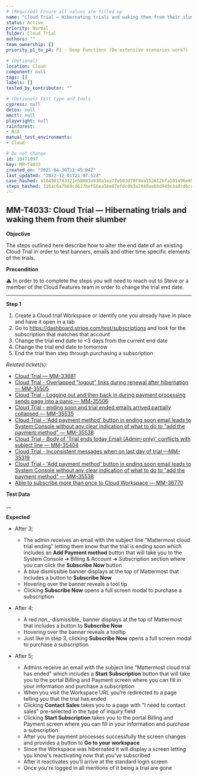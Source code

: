 ```yaml
---
# (Required) Ensure all values are filled up
name: "Cloud Trial — Hibernating trials and waking them from their slumber"
status: Active
priority: Normal
folder: Cloud Trial
authors: ""
team_ownership: []
priority_p1_to_p4: P3 - Deep Functions (Do extensive scenarios work?)

# (Optional)
location: Cloud
component: null
tags: []
labels: []
tested_by_contributor: ""

# (Optional) Test type and tools
cypress: null
detox: null
mmctl: null
playwright: null
rainforest:
- N/A
manual_test_environments:
- Cloud

# Do not change
id: 10471097
key: MM-T4033
created_on: "2021-04-30T11:45:04Z"
last_updated: "2022-12-01T21:07:52Z"
case_hashed: a164901743321e58083a930a1ea77eb03d70f9aa152612bfa101a96e699d1599017bc72f63983cb822853d09ce5357c3
steps_hashed: 316ac6a7b69cd627bef56ea5ee07efdc0b3a2840aebbd949c3adcd6ccd598a2b2f1c7524e9e533c50b5e59e4c07f6921
---
```


<!-- (Auto-generated) Based on frontmatter's "key" and "name" -->

## MM-T4033: Cloud Trial — Hibernating trials and waking them from their slumber

**Objective**

The steps outlined here describe how to alter the end date of an existing Cloud Trial in order to test banners, emails and other time specific elements of the trials.

**Precondition**

⚠️ In order to to complete the steps you will need to reach out to Steve or a member of the Cloud Features team in order to change the trial end date.

---

**Step 1**

1. Create a Cloud trial Workspace or identify one you already have in place and have it open in a tab
2. Go to <https://dashboard.stripe.com/test/subscriptions> and look for the subscription that matches that account
3. Change the trial end date to <3 days from the current end date
4. Change the trial end date to tomorrow
5. End the trial then step through purchasing a subscription

_Related ticket(s):_

- [Cloud Trial — MM-33681](https://mattermost.atlassian.net/browse/MM-33681)
- [Cloud Trial - Overlapped "logout" links during renewal after hibernation — MM-35505](https://mattermost.atlassian.net/browse/MM-35505)
- [Cloud Trial - Logging out and then back in during payment processing sends page into a panic — MM-35506](https://mattermost.atlassian.net/browse/MM-35506)
- [Cloud Trial - ending soon and trial ended emails arrived partially collapsed — MM-35535](https://mattermost.atlassian.net/browse/MM-35535)
- [Cloud Trial - 'Add payment method' button in ending soon email leads to System Console without any clear indication of what to do to "add the payment method" — MM-35538](https://mattermost.atlassian.net/browse/MM-35538)
- [Cloud Trial - Body of 'Trial ends today Email (Admin-only)' conflicts with subject line — MM-35404](https://mattermost.atlassian.net/browse/MM-35404)
- [Cloud Trial - Inconsistent messages when on last day of trial —MM-35319](https://mattermost.atlassian.net/browse/MM-35319)
- [Cloud Trial - 'Add payment method' button in ending soon email leads to System Console without any clear indication of what to do to "add the payment method" — MM-35538](https://mattermost.atlassian.net/browse/MM-35538)
- [Able to subscribe more than once to Cloud Workspace — MM-36770](https://mattermost.atlassian.net/browse/MM-36770)

**Test Data**

\_\_

**Expected**

- After 3;

  - The admin receives an email with the subject line "Mattermost cloud trial ending" letting them know that the trial is ending soon which includes an **Add Payment method** button that will take you to the System Console ➜ Billing & Account ➜ Subscription section where you can click the **Subscribe Now** button
  - A blue dismissible banner displays at the top of Mattermost that includes a button to **Subscribe Now**
  - Hovering over the banner reveals a tool tip
  - Clicking **Subscribe Now** opens a full screen modal to purchase a subscription

- After 4;

  - A red _non_\_-dismissible\_ banner displays at the top of Mattermost that includes a button to **Subscribe Now**
  - Hovering over the banner reveals a tooltip
  - Just like in step 3, clicking **Subscribe Now** opens a full screen modal to purchase a subscription

- After 5;

  - Admins receive an email with the subject line "Mattermost cloud trial has ended" which includes a **Start Subscription** button that will take you to the portal Billing and Payment screen where you can fill in your information and purchase a subscription
  - When you visit the Workspace URL you're redirected to a page telling you that the trial has ended
  - Clicking **Contact Sales** takes you to a page with "I need to contact sales" pre-selected in the type of inquiry field
  - Clicking **Start Subscription** takes you to the portal Billing and Payment screen where you can fill in your information and purchase a subscription
  - After you the payment processes successfully the screen changes and provides a button to **Go to your workspace**
  - Since the Workspace was hibernated it will display a screen letting you know's reactivating now that you've subscribed
  - After it reactivates you'll arrive at the standard login screen
  - Once you're logged in all mentions of it being a trial are gone
